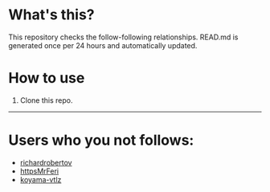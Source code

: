 # What's this?
This repository checks the follow-following relationships.
READ.md is generated once per 24 hours and automatically updated.
# How to use
1. Clone this repo.
 
 --- 
 
 # Users who you not follows: 
  
- [richardrobertov](https://github.com/richardrobertov/) 
- [httpsMrFeri](https://github.com/httpsMrFeri/) 
- [koyama-vtlz](https://github.com/koyama-vtlz/) 
